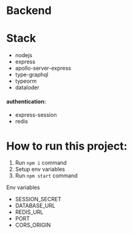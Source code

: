 # Backend

# Stack

- nodejs
- express
- apollo-server-express
- type-graphql
- typeorm
- dataloder

#### authentication: 
- express-session
- redis

# How to run this project:

1. Run `npm i` command
2. Setup env variables
3. Run `npm start` command

Env variables

- SESSION_SECRET
- DATABASE_URL
- REDIS_URL
- PORT
- CORS_ORIGIN
